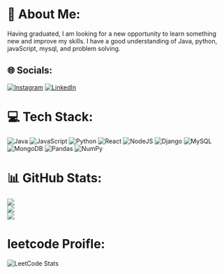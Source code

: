 # 💫 About Me:
Having graduated, I am looking for a new opportunity to learn something new and improve my skills. I have a good understanding of Java, python, javaScript, mysql, and problem solving. 




## 🌐 Socials:
[![Instagram](https://img.shields.io/badge/Instagram-%23E4405F.svg?logo=Instagram&logoColor=white)](https://instagram.com/i_m_rammohan_rockzz) [![LinkedIn](https://img.shields.io/badge/LinkedIn-%230077B5.svg?logo=linkedin&logoColor=white)](https://linkedin.com/in/rammohanrockz) 

# 💻 Tech Stack:
![Java](https://img.shields.io/badge/java-%23ED8B00.svg?style=flat&logo=java&logoColor=white) ![JavaScript](https://img.shields.io/badge/javascript-%23323330.svg?style=flat&logo=javascript&logoColor=%23F7DF1E) ![Python](https://img.shields.io/badge/python-3670A0?style=flat&logo=python&logoColor=ffdd54) ![React](https://img.shields.io/badge/react-%2320232a.svg?style=flat&logo=react&logoColor=%2361DAFB) ![NodeJS](https://img.shields.io/badge/node.js-6DA55F?style=flat&logo=node.js&logoColor=white) ![Django](https://img.shields.io/badge/django-%23092E20.svg?style=flat&logo=django&logoColor=white) ![MySQL](https://img.shields.io/badge/mysql-%2300f.svg?style=flat&logo=mysql&logoColor=white) ![MongoDB](https://img.shields.io/badge/MongoDB-%234ea94b.svg?style=flat&logo=mongodb&logoColor=white) ![Pandas](https://img.shields.io/badge/pandas-%23150458.svg?style=flat&logo=pandas&logoColor=white) ![NumPy](https://img.shields.io/badge/numpy-%23013243.svg?style=flat&logo=numpy&logoColor=white)
# 📊 GitHub Stats:
![](https://github-readme-stats.vercel.app/api?username=rambhai007&theme=vue&hide_border=false&include_all_commits=false&count_private=false)<br/>
![](https://github-readme-streak-stats.herokuapp.com/?user=rambhai007&theme=vue&hide_border=false)<br/>
![](https://github-readme-stats.vercel.app/api/top-langs/?username=rambhai007&theme=vue&hide_border=false&include_all_commits=false&count_private=false&layout=compact)
# leetcode Proifle:
![LeetCode Stats](https://leetcard.jacoblin.cool/RammohanRockz?theme=unicorn&font=ZCOOL%20XiaoWei&ext=heatmap)
